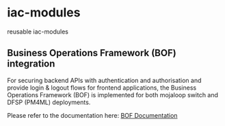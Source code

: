 # iac-modules
reusable iac-modules

## Business Operations Framework (BOF) integration

For securing backend APIs with authentication and authorisation and provide login & logout flows for frontend applications, the Business Operations Framework (BOF) is implemented for both mojaloop switch and DFSP (PM4ML) deployments.

Please refer to the documentation here: [BOF Documentation](./BOF.md)